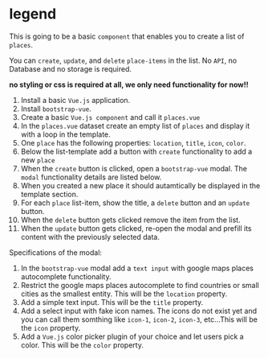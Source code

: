 # legend

This is going to be a basic `component` that enables you to create a list of `places`. 

You can `create`, `update`, and `delete` `place-items` in the list. No `API`, no Database and no storage is required.

**no styling or css is required at all, we only need functionality for now!!**

1. Install a basic `Vue.js` application.
2. Install `bootstrap-vue`.
3. Create a basic `Vue.js component` and call it `places.vue`
4. In the `places.vue` dataset create an empty list of `places` and display it with a loop in the template.
5. One `place` has the following properties: `location`, `title`, `icon`, `color`.
6. Below the list-template add a button with `create` functionality to add a new `place`
7. When the `create` button is clicked, open a `bootstrap-vue` modal. The `modal` functionality details are listed below.
8. When you created a new place it should autamtically be displayed in the template section.
9. For each `place` list-item, show the title, a `delete` button and an `update` button.
10. When the `delete` button gets clicked remove the item from the list.
11. When the `update` button gets clicked, re-open the modal and prefill its content with the previously selected data.

Specifications of the modal:

1. In the `bootstrap-vue` modal add a `text input` with google maps places autocomplete functionality.
2. Restrict the google maps places autocomplete to find countries or small cities as the smallest entity. This will be the `location` property.
3. Add a simple text input. This will be the `title` property.
4. Add a select input with fake icon names. The icons do not exist yet and you can call them somthing like `icon-1`, `icon-2`, `icon-3`, etc...This will be the `icon` property.
5. Add a `Vue.js` color picker plugin of your choice and let users pick a color. This will be the `color` property.
